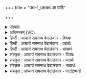 +++
title = "06-1_0666 आ याहि"

+++
<details><summary>पदपाठः</summary>

आ꣢। याहि꣣। सुषुम꣢। हि। ते꣢। इ꣡न्द्र꣢꣯। सो꣡मम्꣢꣯। पिब। इ꣡म꣢꣯म्। आ। इ꣣द꣢म्। ब꣣र्हिः꣢। स꣣दः। म꣡म꣢꣯। ६६६।
</details>

<details><summary>अधिमन्त्रम् (VC)</summary>

- इन्द्रः
- इरिम्बिठिः काण्वः
- गायत्री
- षड्जः
</details>

<details><summary>हिन्दी : आचार्य रामनाथ वेदालंकार - विषयः</summary>

प्रथम ऋचा की पूर्वार्चिक में १९१ क्रमाङ्क पर परमात्मा, राजा और आचार्य के विषय में व्याख्या की जा चुकी है। अब जीवात्मा के विषय में व्याख्या दी जा रही है। इन्द्र नाम से अपने अन्तरात्मा को सम्बोधन किया गया है।
</details>

<details><summary>हिन्दी : आचार्य रामनाथ वेदालंकार - पदार्थः</summary>

पदार्थान्वय -  हे (इन्द्र) अन्तरात्मन् ! तू (आयाहि) आ, (ते) तेरे लिए, हमने (सोमम्) ज्ञानरस को (सुषुम) आँख, कान आदि ज्ञान के साधनों से अभिषुत किया है। तू (इमम्) इस ज्ञानरस को (पिब) पी, अर्थात् ज्ञानेन्द्रियों से प्राप्त इस ज्ञान का मनन कर। तू (इदम्) इस (मम) मेरे (बर्हिः) हृदयासन पर (आ सदः) बैठा हुआ है ॥१॥
</details>

<details><summary>हिन्दी : आचार्य रामनाथ वेदालंकार - भावार्थः</summary>

भावार्थ -  मन के माध्यम से ज्ञानेन्द्रियों द्वारा प्राप्त ज्ञान का मनन और निदिध्यासन द्वारा पूर्ण साक्षात्कार करना चाहिए ॥१॥
</details>

<details><summary>संस्कृत : आचार्य रामनाथ वेदालंकार - विषयः</summary>

तत्र प्रथमा ऋक् पूर्वार्चिके १९१ क्रमाङ्के परमात्मनृपत्याचार्यविषये व्याख्याता। अत्र जीवात्म१विषये व्याख्यायते। इन्द्रनाम्ना स्वान्तरात्मानं सम्बोधयति।
</details>

<details><summary>संस्कृत : आचार्य रामनाथ वेदालंकार - पदार्थः</summary>

पदार्थान्वय -  हे (इन्द्र) अन्तरात्मन् ! (त्वम्) आयाहि आगच्छ, वयम् (ते) तुभ्यम् (सोमम्) ज्ञानरसं (सुषुम) चक्षुःश्रोत्रादिभिः ज्ञानसाधनैः अभिषुतवन्तः। त्वम् (इमम्) ज्ञानरसम् (पिब) आस्वादय, ज्ञानेन्द्रियैरुपलब्धं ज्ञानं मनसा मनुष्वेत्यर्थः। त्वम् (इदम्) एतत् (मम) मदीयम् (बर्हिः) हृदयासनम् (आ सदः) आसन्नोऽसि ॥१॥
</details>

<details><summary>संस्कृत : आचार्य रामनाथ वेदालंकार - भावार्थः</summary>

भावार्थ -  मनोमाध्यमेन ज्ञानेन्द्रियैः प्राप्तस्य ज्ञानस्य मनननिदिध्यासनाभ्यां पूर्णसाक्षात्कारो विधेयः ॥१॥
</details>

<details><summary>संस्कृत : आचार्य रामनाथ वेदालंकार - पादटिप्पनी</summary>

टिप्पनी -   १. इन्द्रः इन्द्रियवान् जीवः, इति ऋ० १।१०१।५ भाष्ये, इन्द्रस्य इन्द्रियस्वामिनो जीवस्य—इति च य० १९।३ भाष्ये द०। ‘इन्द्रियमिन्द्रलिङ्गमिन्द्रदृष्टमिन्द्रसृष्टमिन्द्रजुष्टमिन्द्रदत्तमिति वा’ अ० ५।२।९३ इति पाणिनिसूत्रमपि इन्द्रस्य जीवात्मवाचकत्वं प्रमाणीकरोति। २. ऋ० ८।१७।१, साम० १९१, अथ० २०।३।१, ३८।१, ४७।७।
</details>